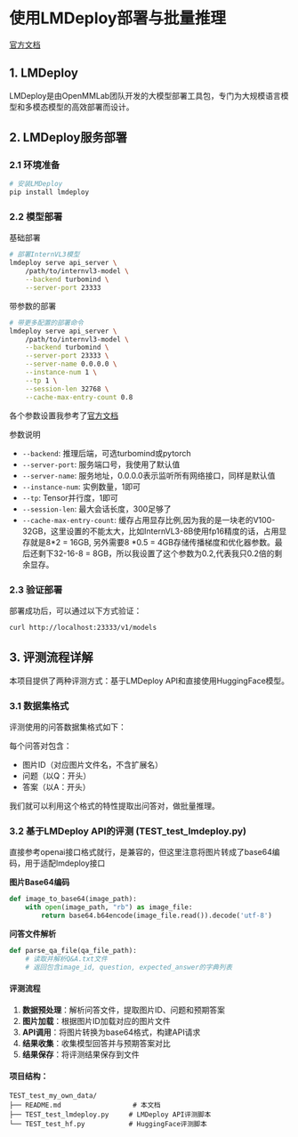 # 使用LMDeploy部署与批量推理

[官方文档](https://lmdeploy.readthedocs.io/zh-cn/latest/index.html)

## 1. LMDeploy
LMDeploy是由OpenMMLab团队开发的大模型部署工具包，专门为大规模语言模型和多模态模型的高效部署而设计。

## 2. LMDeploy服务部署

### 2.1 环境准备
```bash
# 安装LMDeploy
pip install lmdeploy
```

### 2.2 模型部署

基础部署
```bash
# 部署InternVL3模型
lmdeploy serve api_server \
    /path/to/internvl3-model \
    --backend turbomind \
    --server-port 23333
```
带参数的部署
```bash
# 带更多配置的部署命令
lmdeploy serve api_server \
    /path/to/internvl3-model \
    --backend turbomind \
    --server-port 23333 \
    --server-name 0.0.0.0 \
    --instance-num 1 \
    --tp 1 \
    --session-len 32768 \
    --cache-max-entry-count 0.8
```

各个参数设置我参考了[官方文档](https://lmdeploy.readthedocs.io/zh-cn/latest/multi_modal/vl_pipeline.html)

参数说明
- `--backend`: 推理后端，可选turbomind或pytorch
- `--server-port`: 服务端口号，我使用了默认值
- `--server-name`: 服务地址，0.0.0.0表示监听所有网络接口，同样是默认值
- `--instance-num`: 实例数量，1即可
- `--tp`: Tensor并行度，1即可
- `--session-len`: 最大会话长度，300足够了
- `--cache-max-entry-count`: 缓存占用显存比例,因为我的是一块老的V100-32GB，这里设置的不能太大，比如InternVL3-8B使用fp16精度的话，占用显存就是8*2 = 16GB, 另外需要8 *0.5 = 4GB存储传播梯度和优化器参数。最后还剩下32-16-8 = 8GB，所以我设置了这个参数为0.2,代表我只0.2倍的剩余显存。

### 2.3 验证部署
部署成功后，可以通过以下方式验证：
```bash
curl http://localhost:23333/v1/models
```

## 3. 评测流程详解

本项目提供了两种评测方式：基于LMDeploy API和直接使用HuggingFace模型。

### 3.1 数据集格式

评测使用的问答数据集格式如下：

每个问答对包含：
- 图片ID（对应图片文件名，不含扩展名）
- 问题（以Q：开头）
- 答案（以A：开头）

我们就可以利用这个格式的特性提取出问答对，做批量推理。

### 3.2 基于LMDeploy API的评测 (TEST_test_lmdeploy.py)

直接参考openai接口格式就行，是兼容的，但这里注意将图片转成了base64编码，用于适配lmdeploy接口

**图片Base64编码**
```python
def image_to_base64(image_path):
    with open(image_path, "rb") as image_file:
        return base64.b64encode(image_file.read()).decode('utf-8')
```

**问答文件解析**
```python
def parse_qa_file(qa_file_path):
    # 读取并解析Q&A.txt文件
    # 返回包含image_id, question, expected_answer的字典列表
```

#### 评测流程

1. **数据预处理**：解析问答文件，提取图片ID、问题和预期答案
2. **图片加载**：根据图片ID加载对应的图片文件
3. **API调用**：将图片转换为base64格式，构建API请求
4. **结果收集**：收集模型回答并与预期答案对比
5. **结果保存**：将评测结果保存到文件




#### **项目结构：**
```
TEST_test_my_own_data/
├── README.md                  # 本文档
├── TEST_test_lmdeploy.py     # LMDeploy API评测脚本
└── TEST_test_hf.py           # HuggingFace评测脚本
```

